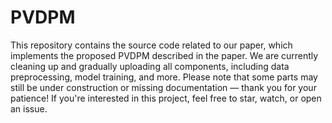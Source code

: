 # PVDPM
This repository contains the source code related to our paper, which implements the proposed PVDPM described in the paper. We are currently cleaning up and gradually uploading all components, including data preprocessing, model training, and more. Please note that some parts may still be under construction or missing documentation — thank you for your patience! If you're interested in this project, feel free to star, watch, or open an issue.

